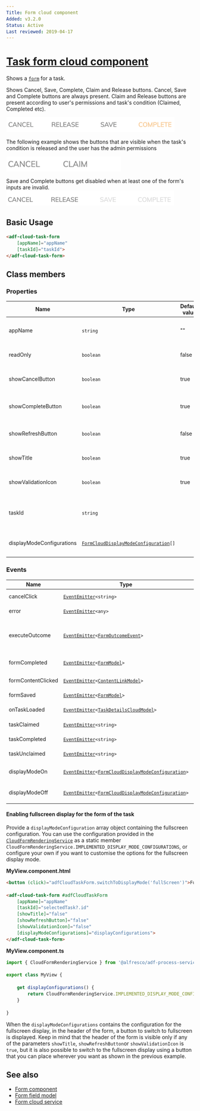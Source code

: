 ```yaml
---
Title: Form cloud component
Added: v3.2.0
Status: Active
Last reviewed: 2019-04-17
---
```


# [Task form cloud component](../../../lib/process-services-cloud/src/lib/task/task-form/components/task-form-cloud.component.ts "Defined in task-form-cloud.component.ts")

Shows a [`form`](../../../lib/process-services-cloud/src/lib/form/models/form-cloud.model.ts) for a task.

Shows Cancel, Save, Complete, Claim and Release buttons. Cancel, Save and Complete buttons are always present. Claim and Release buttons are present according to user's permissions and task's condition (Claimed, Completed etc).

![Task form cloud component screenshot](../../docassets/images/adf-task-form-cloud-1.png)

The following example shows the buttons that are visible when the task's condition is released and the user has the admin permissions

![Task form cloud component screenshot](../../docassets/images/adf-task-form-cloud-3.png)

Save and Complete buttons get disabled when at least one of the form's inputs are invalid.
![Task form cloud component screenshot](../../docassets/images/adf-task-form-cloud-2.png)

## Basic Usage

```html
<adf-cloud-task-form 
    [appName]="appName"
    [taskId]="taskId">
</adf-cloud-task-form>
```

## Class members

### Properties

| Name | Type | Default value | Description |
| ---- | ---- | ------------- | ----------- |
| appName | `string` | "" | App id to fetch corresponding form and values. |
| readOnly | `boolean` | false | Toggle readonly state of the task. |
| showCancelButton | `boolean` | true | Toggle rendering of the `Cancel` button. |
| showCompleteButton | `boolean` | true | Toggle rendering of the `Complete` button. |
| showRefreshButton | `boolean` | false | Toggle rendering of the `Refresh` button. |
| showTitle | `boolean` | true | Toggle rendering of the form title. |
| showValidationIcon | `boolean` | true | Toggle rendering of the `Validation` icon. |
| taskId | `string` |  | Task id to fetch corresponding form and values. |
| displayModeConfigurations | [`FormCloudDisplayModeConfiguration`](../../../lib/process-services-cloud/src/lib/services/form-fields.interfaces.ts)`[]` |  | The available display configurations for the form |

### Events

| Name | Type | Description |
| ---- | ---- | ----------- |
| cancelClick | [`EventEmitter`](https://angular.io/api/core/EventEmitter)`<string>` | Emitted when the cancel button is clicked. |
| error | [`EventEmitter`](https://angular.io/api/core/EventEmitter)`<any>` | Emitted when any error occurs. |
| executeOutcome | [`EventEmitter`](https://angular.io/api/core/EventEmitter)`<`[`FormOutcomeEvent`](../../../lib/core/src/lib/form/components/widgets/core/form-outcome-event.model.ts)`>` | Emitted when any outcome is executed. Default behaviour can be prevented via `event.preventDefault()`. |
| formCompleted | [`EventEmitter`](https://angular.io/api/core/EventEmitter)`<`[`FormModel`](../../../lib/core/src/lib/form/components/widgets/core/form.model.ts)`>` | Emitted when the form is submitted with the `Complete` outcome. |
| formContentClicked | [`EventEmitter`](https://angular.io/api/core/EventEmitter)`<`[`ContentLinkModel`](../../../lib/core/src/lib/form/components/widgets/core/content-link.model.ts)`>` | Emitted when form content is clicked. |
| formSaved | [`EventEmitter`](https://angular.io/api/core/EventEmitter)`<`[`FormModel`](../../../lib/core/src/lib/form/components/widgets/core/form.model.ts)`>` | Emitted when the form is saved. |
| onTaskLoaded | [`EventEmitter`](https://angular.io/api/core/EventEmitter)`<`[`TaskDetailsCloudModel`](../../../lib/process-services-cloud/src/lib/task/start-task/models/task-details-cloud.model.ts)`>` | Emitted when a task is loaded\`. |
| taskClaimed | [`EventEmitter`](https://angular.io/api/core/EventEmitter)`<string>` | Emitted when the task is claimed. |
| taskCompleted | [`EventEmitter`](https://angular.io/api/core/EventEmitter)`<string>` | Emitted when the task is completed. |
| taskUnclaimed | [`EventEmitter`](https://angular.io/api/core/EventEmitter)`<string>` | Emitted when the task is unclaimed. |
| displayModeOn | [`EventEmitter`](https://angular.io/api/core/EventEmitter)`<`[`FormCloudDisplayModeConfiguration`](../../../lib/process-services-cloud/src/lib/services/form-fields.interfaces.ts)`>` | Emitted when a display mode configuration is turned on. |
| displayModeOff | [`EventEmitter`](https://angular.io/api/core/EventEmitter)`<`[`FormCloudDisplayModeConfiguration`](../../../lib/process-services-cloud/src/lib/services/form-fields.interfaces.ts)`>` | Emitted when a display mode configuration is turned off. |

#### Enabling fullscreen display for the form of the task

Provide a `displayModeConfiguration` array object containing the fullscreen configuration. You can use the configuration provided in the [`CloudFormRenderingService`](../../../lib/process-services-cloud/src/lib/form/components/cloud-form-rendering.service.ts) as a static member `CloudFormRenderingService.IMPLEMENTED_DISPLAY_MODE_CONFIGURATIONS`, or configure your own if you want to customise the options for the fullscreen display mode.

**MyView.component.html**

```html
<button (click)="adfCloudTaskForm.switchToDisplayMode('fullScreen')">Full screen</button>

<adf-cloud-task-form #adfCloudTaskForm
    [appName]="appName"
    [taskId]="selectedTask?.id"
    [showTitle]="false"
    [showRefreshButton]="false"
    [showValidationIcon]="false"
    [displayModeConfigurations]="displayConfigurations">
</adf-cloud-task-form>
```

**MyView.component.ts**

```ts
import { CloudFormRenderingService } from '@alfresco/adf-process-services-cloud';

export class MyView {

    get displayConfigurations() {
        return CloudFormRenderingService.IMPLEMENTED_DISPLAY_MODE_CONFIGURATIONS;
    }

}
```

When the `displayModeConfigurations` contains the configuration for the fullscreen display, in the header of the form, a button to switch to fullscreen is displayed. Keep in mind that the header of the form is visible only if any of the parameters `showTitle`, `showRefreshButton`or `showValidationIcon` is `true`, but it is also possible to switch to the fullscreen display using a button that you can place wherever you want as shown in the previous example.

## See also

-   [Form component](./form-cloud.component.md)
-   [Form field model](../../core/models/form-field.model.md)
-   [Form cloud service](../services/form-cloud.service.md)
